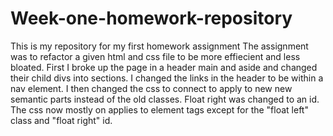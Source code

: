 # Week-one-homework-repository
This is my repository for my first homework assignment
The assignment was to refactor a given html and css file to be more effiecient and less bloated.
First I broke up the page in a header main and aside and changed their child divs into sections.
I changed the links in the header to be within a nav element.
I then changed the css to connect to apply to new new semantic parts instead of the old classes.
Float right was changed to an id.
The css now mostly on applies to element tags except for the "float left" class and "float right" id.
